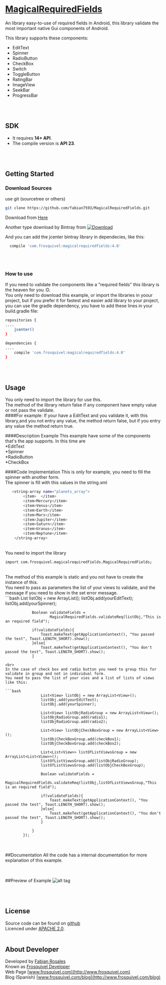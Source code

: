 # [MagicalRequiredFields](https://github.com/fabian7593/MagicalRequiredFields)

An library easy-to-use of required fields in Android, this library validate the most important native Gui components of Android.

This library supports these components:<br>
* EditText<br>
* Spinner<br>
* RadioButton<br>
* CheckBox<br>
* Switch<br>
* ToggleButton<br>
* RatingBar<br>
* ImageView<br>
* SeekBar<br>
* ProgressBar<br>

<br><br>

## SDK
* It requires **14+ API**.
* The compile version is **API 23**.

<br><br>

## Getting Started

### Download Sources
use git (sourcetree or others)

```bash
git clone https://github.com/fabian7593/MagicalRequiredFields.git
```

Download from [Here](https://github.com/fabian7593/MagicalRequiredFields/zipball/master)

Another type download by Bintray from [ ![Download](https://api.bintray.com/packages/fabian7593/maven/MagicalRequiredFields/images/download.svg) ](https://bintray.com/fabian7593/maven/MagicalRequiredFields/_latestVersion)

And you can add the jcenter bintray library in dependecies, like this:
```bash
  compile 'com.frosquivel:magicalrequiredfields:4.0'
```

<br><br>
### How to use

If you need to validate the components like a "required fields" this library is the heaven for you :D.<br>
You only need to download this example, or import the libraries in yoour project, but if you prefer it for fastest and easier add library to your project, you can use the gradle dependency, you have to add these lines in your build.gradle file:

```bash
repositories {
....
    jcenter()
}

dependencies {
....
    compile 'com.frosquivel:magicalrequiredfields:4.0'
}
```

<br><br>
## Usage
You only need to import the library for use this.<br>
The method of the library return false if any component have empty value or not pass the validate.
<br>
####For example:
If your have a EditText and you validate it, with this library,and you not entry any value, the method return false, but if you entry any value the method return true.<br>

####Description Example
This example have some of the components that's the app supports. In this time are <br>
*EditText <br>
*Spinner <br>
*RadioButton <br>
*CheckBox <br>


####Code Implementation
This is only for example, you need to fill the spinner with another form.
<br>
The spinner is fill with this values in the string.xml
```bash
   <string-array name="planets_array">
        <item>  </item>
        <item>Mercury</item>
        <item>Venus</item>
        <item>Earth</item>
        <item>Mars</item>
        <item>Jupiter</item>
        <item>Saturn</item>
        <item>Uranus</item>
        <item>Neptune</item>
    </string-array>
```

<br>
You need to import the library

```bash
import com.frosquivel.magicalrequiredfields.MagicalRequiredFields;
```

<br>
The method of this example is static and you not have to create the instance of this.<br>
You need to pass as parameters the list of your views to validate, and the message if you need to show in the set error message.<br>
```bash
                List<View> listObj = new ArrayList<View>();
                listObj.add(yourEditText);
                listObj.add(yourSpinner);

                Boolean validateFields =
                        MagicalRequiredFields.validateReq(listObj,"This is an required field");

                if(validateFields){
                    Toast.makeText(getApplicationContext(), "You passed the test", Toast.LENGTH_SHORT).show();
                }else{
                    Toast.makeText(getApplicationContext(), "You don't passed the test", Toast.LENGTH_SHORT).show();
                }
```
<br>
In the case of check box and radio button you need to group this for validate in group and not in individual form. 
You need to pass the list of your vies and a list of lists of views like this:

```bash
                List<View> listObj = new ArrayList<View>();
                listObj.add(yourEditText);
                listObj.add(yourSpinner);

                List<View> listObjRadioGroup = new ArrayList<View>();
                listObjRadioGroup.add(radio1);
                listObjRadioGroup.add(radio2);

                List<View> listObjCheckBoxGroup = new ArrayList<View>();
                listObjCheckBoxGroup.add(checkBox1);
                listObjCheckBoxGroup.add(checkBox2);

                List<List<View>> listOfListViewsGroup = new ArrayList<List<View>>();
                listOfListViewsGroup.add(listObjRadioGroup);
                listOfListViewsGroup.add(listObjCheckBoxGroup);

                Boolean validateFields =
                        MagicalRequiredFields.validateReq(listObj,listOfListViewsGroup,"This is an required field");

                if(validateFields){
                    Toast.makeText(getApplicationContext(), "You passed the test", Toast.LENGTH_SHORT).show();
                }else{
                    Toast.makeText(getApplicationContext(), "You don't passed the test", Toast.LENGTH_SHORT).show();
                }

            }
        });
```

<br><br>
##Documentation
All the code has a internal documentation for more explanation of this example.

<br><br>
##Preview of Example
![alt tag](https://github.com/fabian7593/Scroll-Infinite-ListView-Plugin/blob/master/video.gif)


<br><br>
## License
Source code can be found on [github](https://github.com/fabian7593/MagicalRequiredFields)<br>
Licenced under [APACHE 2.0](http://www.apache.org/licenses/LICENSE-2.0).
<br><br>

## About Developer
Developed by [Fabian Rosales](http://www.frosquivel.com)<br>
Known as [Frosquivel Developer](http://www.frosquivel.com)<br>
Web Page [www.frosquivel.com](http://www.frosquivel.com)<br>
Blog (Spanish) [www.frosquivel.com/blog](http://www.frosquivel.com/blog)<br>


